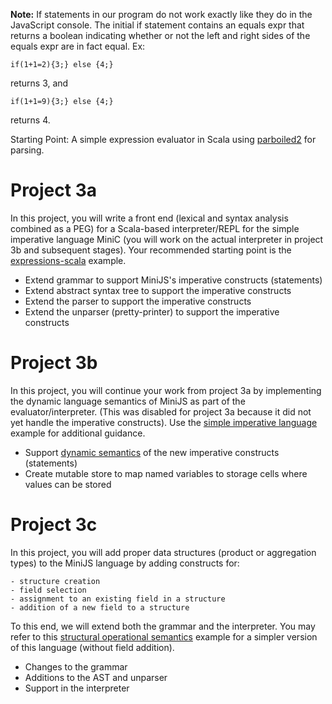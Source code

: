 **Note:** If statements in our program do not work exactly like they do in the JavaScript console.
The initial if statement contains an equals expr that returns a boolean indicating whether or not the left
and right sides of the equals expr are in fact equal. Ex:

    if(1+1=2){3;} else {4;}
returns 3, and

    if(1+1=9){3;} else {4;}
returns 4.


Starting Point: A simple expression evaluator in Scala using
[parboiled2](https://github.com/sirthias/parboiled2) for parsing.

# Project 3a #

In this project, you will write a front end (lexical and syntax analysis combined as a PEG)
for a Scala-based interpreter/REPL for the simple imperative language MiniC
(you will work on the actual interpreter in project 3b and subsequent stages).
Your recommended starting point is the [expressions-scala](https://github.com/LoyolaChicagoCode/expressions-scala) example.

- Extend grammar to support MiniJS's imperative constructs (statements)
- Extend abstract syntax tree to support the imperative constructs
- Extend the parser to support the imperative constructs
- Extend the unparser (pretty-printer) to support the imperative constructs

# Project 3b #

In this project, you will continue your work from project 3a by implementing the dynamic language semantics
of MiniJS as part of the evaluator/interpreter.
(This was disabled for project 3a because it did not yet handle the imperative constructs).
Use the [simple imperative language](https://github.com/LoyolaChicagoCode/misc-scala/blob/master/src/main/scala/imperative)
example for additional guidance.

- Support [dynamic semantics](http://plone.cs.luc.edu/laufer-archived/teaching/473/handouts/SimpleImperative.html)
of the new imperative constructs (statements)
- Create mutable store to map named variables to storage cells where values can be stored

# Project 3c #

In this project, you will add proper data structures (product or aggregation types)
to the MiniJS language by adding constructs for:

    - structure creation
    - field selection
    - assignment to an existing field in a structure
    - addition of a new field to a structure

To this end, we will extend both the grammar and the interpreter. You may refer to this
[structural operational semantics](http://plone.cs.luc.edu/laufer-archived/teaching/473/handouts/Records.html)
example for a simpler version of this language (without field addition).

- Changes to the grammar
- Additions to the AST and unparser
- Support in the interpreter